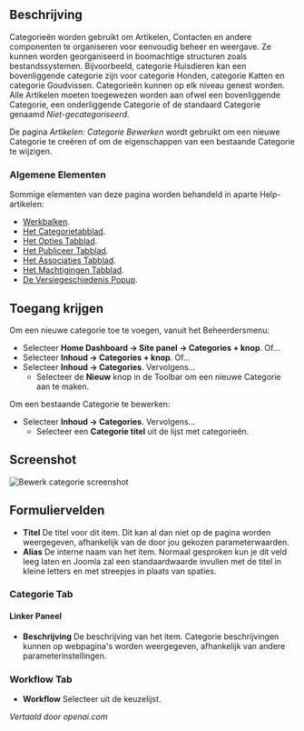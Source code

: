<!-- Filename: Help4.x:Articles:_New_or_Edit_Category  / Display title: Artikelen: Categorie Bewerken -->

## Beschrijving

Categorieën worden gebruikt om Artikelen, Contacten en andere componenten te organiseren voor eenvoudig beheer en weergave. Ze kunnen worden georganiseerd in boomachtige structuren zoals bestandssystemen. Bijvoorbeeld, categorie Huisdieren kan een bovenliggende categorie zijn voor categorie Honden, categorie Katten en categorie Goudvissen. Categorieën kunnen op elk niveau genest worden. Alle Artikelen moeten toegewezen worden aan ofwel een bovenliggende Categorie, een onderliggende Categorie of de standaard Categorie genaamd *Niet-gecategoriseerd*.

De pagina *Artikelen: Categorie Bewerken* wordt gebruikt om een nieuwe Categorie te creëren of om de eigenschappen van een bestaande Categorie te wijzigen.

### Algemene Elementen

Sommige elementen van deze pagina worden behandeld in aparte Help-artikelen:

* [Werkbalken](jdocmanual?article=help/common-elements/toolbars).
* [Het Categorietabblad](jdocmanual?article=help/common-elements/edit-category).
* [Het Opties Tabblad](jdocmanual?article=help/common-elements/edit-category-options).
* [Het Publiceer Tabblad](jdocmanual?article=help/common-elements/edit-publishing).
* [Het Associaties Tabblad](jdocmanual?article=help/common-elements/edit-associations).
* [Het Machtigingen Tabblad](jdocmanual?article=help/common-elements/edit-permissions).
* [De Versiegeschiedenis Popup](jdocmanual?article=help/common-elements/edit-version-history).

## Toegang krijgen

Om een nieuwe categorie toe te voegen, vanuit het Beheerdersmenu:

- Selecteer **Home Dashboard → Site panel → Categories + knop**. Of...
- Selecteer **Inhoud → Categories + knop**. Of...
- Selecteer **Inhoud → Categories**. Vervolgens...
  - Selecteer de **Nieuw** knop in de Toolbar om een nieuwe Categorie aan te maken.

Om een bestaande Categorie te bewerken:

- Selecteer **Inhoud → Categories**. Vervolgens...
  - Selecteer een **Categorie titel** uit de lijst met categorieën.

## Screenshot

![Bewerk categorie screenshot](../../../nl/images/articles/articles-edit-category-category-tab.png)

## Formuliervelden

- **Titel** De titel voor dit item. Dit kan al dan niet op de pagina worden weergegeven, afhankelijk van de door jou gekozen parameterwaarden.
- **Alias** De interne naam van het item. Normaal gesproken kun je dit veld leeg laten en Joomla zal een standaardwaarde invullen met de titel in kleine letters en met streepjes in plaats van spaties.

### Categorie Tab

#### Linker Paneel

- **Beschrijving** De beschrijving van het item. Categorie beschrijvingen kunnen op webpagina's worden weergegeven, afhankelijk van andere parameterinstellingen.

### Workflow Tab

- **Workflow** Selecteer uit de keuzelijst.

*Vertaald door openai.com*

